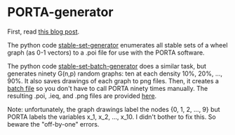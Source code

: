 # PORTA-generator

First, read [this blog post](https://farkasdilemma.wordpress.com/2017/03/22/a-brief-tutorial-on-porta/).

The python code [stable-set-generator](https://github.com/AustinLBuchanan/PORTA-generator/blob/main/stable-set-generator.ipynb) enumerates all stable sets of a wheel graph (as 0-1 vectors) to a .poi file for use with the PORTA software. 

The python code [stable-set-batch-generator](https://github.com/AustinLBuchanan/PORTA-generator/blob/main/stable-set-batch-generator.ipynb) does a similar task, but generates ninety G(n,p) random graphs: ten at each density 10%, 20%, ..., 90%. It also saves drawings of each graph to png files. Then, it creates a [batch file](https://github.com/AustinLBuchanan/PORTA-generator/blob/main/stable-set.bat) so you don't have to call PORTA ninety times manually. The resulting .poi, .ieq, and .png files are provided [here](https://github.com/AustinLBuchanan/PORTA-generator/tree/main/batch-results).

Note: unfortunately, the graph drawings label the nodes {0, 1, 2, ..., 9} but PORTA labels the variables x_1, x_2, ..., x_10. I didn't bother to fix this. So beware the "off-by-one" errors.

